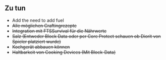 ## Zu tun

* Add the need to add fuel
* ~~Alle möglichen Craftingrezepte~~
* ~~Integration mit FTSSurvival für die Nährwerte~~
* ~~Salz (Entweder Block Data oder per Core Protect schauen ob Diorit von Spieler platziert wurde)~~
* ~~Kochgerät abbauen können~~
* ~~Haltbarkeit von Cooking Devices (Mit Block-Data)~~